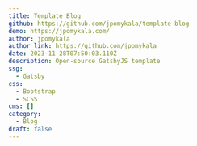 ```yaml
---
title: Template Blog
github: https://github.com/jpomykala/template-blog
demo: https://jpomykala.com/
author: jpomykala
author_link: https://github.com/jpomykala
date: 2023-11-28T07:50:03.110Z
description: Open-source GatsbyJS template
ssg:
  - Gatsby
css:
  - Bootstrap
  - SCSS
cms: []
category:
  - Blog
draft: false
---
```

